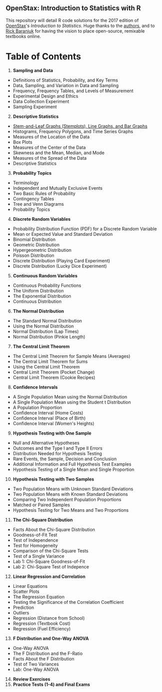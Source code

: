 ## OpenStax: Introduction to Statistics with R

This repository will detail R code solutions for the 2017 edition of [OpenStax](https://openstax.org/)'s *Introduction to Statistics*. Huge thanks to the [authors](https://openstax.org/details/books/introductory-statistics#details), and to [Rick Baraniuk](http://www.ece.rice.edu/baraniuk.aspx) for having the vision to place open-source, remixable textbooks online. 

# Table of Contents
1. **Sampling and Data**
* Definitions of Statistics, Probability, and Key Terms
* Data, Sampling, and Variation in Data and Sampling
* Frequency, Frequency Tables, and Levels of Measurement
* Experimental Design and Ethics
* Data Collection Experiment
* Sampling Experiment

2. **Descriptive Statistics**
* [Stem-and-Leaf Graphs (Stemplots), Line Graphs, and Bar Graphs](http://paigevie.ws/2_1_Descriptive_Statistics.html)
* Histograms, Frequency Polygons, and Time Series Graphs 
* Measures of the Location of the Data
* Box Plots
* Measures of the Center of the Data
* Skewness and the Mean, Median, and Mode
* Measures of the Spread of the Data
* Descriptive Statistics

3. **Probability Topics**
* Terminology
* Independent and Mutually Exclusive Events
* Two Basic Rules of Probability
* Contingency Tables
* Tree and Venn Diagrams
* Probability Topics

4. **Discrete Random Variables**
* Probability Distribution Function (PDF) for a Discrete Random Variable
* Mean or Expected Value and Standard Deviation
* Binomial Distribution
* Geometric Distribution
* Hypergeometric Distribution
* Poisson Distribution
* Discrete Distribution (Playing Card Experiment)
* Discrete Distribution (Lucky Dice Experiment)

5. **Continuous Random Variables**
* Continuous Probability Functions
* The Uniform Distribution
* The Exponential Distribution
* Continuous Distribution

6. **The Normal Distribution**
* The Standard Normal Distribution
* Using the Normal Distribution
* Normal Distribution (Lap Times)
* Normal Distribution (Pinkie Length)

7. **The Central Limit Theorem**
* The Central Limit Theorem for Sample Means (Averages)
* The Central Limit Theorem for Sums
* Using the Central Limit Theorem
* Central Limit Theorem (Pocket Change)
* Central Limit Theorem (Cookie Recipes)

8. **Confidence Intervals**
* A Single Population Mean using the Normal Distribution
* A Single Population Mean using the Student t Distribution
* A Population Proportion
* Confidence Interval (Home Costs)
* Confidence Interval (Place of Birth)
* Confidence Interval (Women's Heights)

9. **Hypothesis Testing with One Sample**
* Null and Alternative Hypotheses
* Outcomes and the Type I and Type II Errors
* Distribution Needed for Hypothesis Testing
* Rare Events, the Sample, Decision and Conclusion
* Additional Information and Full Hypothesis Test Examples
* Hypothesis Testing of a Single Mean and Single Proportion

10. **Hypothesis Testing with Two Samples**
* Two Population Means with Unknown Standard Deviations
* Two Population Means with Known Standard Deviations
* Comparing Two Independent Population Proportions
* Matched or Paired Samples
* Hypothesis Testing for Two Means and Two Proportions

11. **The Chi-Square Distribution**
* Facts About the Chi-Square Distribution
* Goodness-of-Fit Test
* Test of Independence
* Test for Homogeneity
* Comparison of the Chi-Square Tests
* Test of a Single Variance
* Lab 1: Chi-Square Goodness-of-Fit
* Lab 2: Chi-Square Test of Indepence

12. **Linear Regression and Correlation**
* Linear Equations
* Scatter Plots
* The Regression Equation
* Testing the Significance of the Correlation Coefficient
* Prediction
* Outliers
* Regression (Distance from School)
* Regression (Textbook Cost)
* Regression (Fuel Efficiency)

13. **F Distribution and One-Way ANOVA**
* One-Way ANOVA
* The F Distribution and the F-Ratio
* Facts About the F Distribution
* Test of Two Variances
* Lab: One-Way ANOVA

14. **Review Exercises**
15. **Practice Tests (1-4) and Final Exams**
